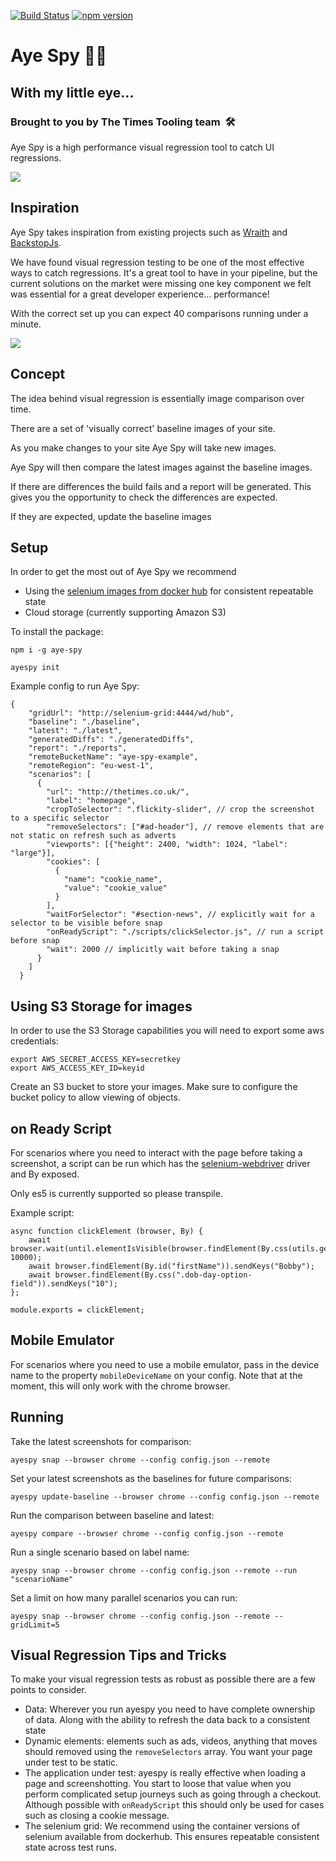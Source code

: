 [![Build Status](https://app.bitrise.io/app/9477d3f47782ace9/status.svg?token=yuy5aC1nmPlz1rsMx7YuKA&branch=master)](https://app.bitrise.io/app/9477d3f47782ace9) [![npm version](https://badge.fury.io/js/aye-spy.svg)](https://badge.fury.io/js/aye-spy)

# Aye Spy 🐛👀

## With my little eye...

### Brought to you by The Times Tooling team  🛠

Aye Spy is a high performance visual regression tool to catch UI regressions. 

![](https://i.imgur.com/3jQXR48.png)


## Inspiration

Aye Spy takes inspiration from existing projects such as [Wraith](https://github.com/BBC-News/wraith) and [BackstopJs](https://github.com/garris/BackstopJS).

We have found visual regression testing to be one of the most effective ways to catch regressions. It's a great tool to have in your pipeline, but the current solutions on the market were missing one key component we felt was essential for a great developer experience... performance!

With the correct set up you can expect 40 comparisons running under a minute.

![](https://s3-eu-west-1.amazonaws.com/aye-spy/ayespy-running.gif)


## Concept

The idea behind visual regression is essentially image comparison over time.

There are a set of 'visually correct' baseline images of your site.

As you make changes to your site Aye Spy will take new images.

Aye Spy will then compare the latest images against the baseline images.

If there are differences the build fails and a report will be generated.
This gives you the opportunity to check the differences are expected.

If they are expected, update the baseline images

## Setup

In order to get the most out of Aye Spy we recommend 

  - Using the [selenium images from docker hub](https://hub.docker.com/u/selenium/) for consistent repeatable state 
  - Cloud storage (currently supporting Amazon S3)



To install the package:

`npm i -g aye-spy`


    ayespy init 

Example config to run Aye Spy:

```
{
    "gridUrl": "http://selenium-grid:4444/wd/hub",
    "baseline": "./baseline", 
    "latest": "./latest",
    "generatedDiffs": "./generatedDiffs",
    "report": "./reports",
    "remoteBucketName": "aye-spy-example", 
    "remoteRegion": "eu-west-1",
    "scenarios": [
      {
        "url": "http://thetimes.co.uk/",
        "label": "homepage",
        "cropToSelector": ".flickity-slider", // crop the screenshot to a specific selector
        "removeSelectors": ["#ad-header"], // remove elements that are not static on refresh such as adverts
        "viewports": [{"height": 2400, "width": 1024, "label": "large"}],
        "cookies": [
          {
            "name": "cookie_name",
            "value": "cookie_value"
          }
        ],
        "waitForSelector": "#section-news", // explicitly wait for a selector to be visible before snap
        "onReadyScript": "./scripts/clickSelector.js", // run a script before snap
        "wait": 2000 // implicitly wait before taking a snap
      }
    ]
  }
```

## Using S3 Storage for images

In order to use the S3 Storage capabilities you will need to export some aws credentials:

```
export AWS_SECRET_ACCESS_KEY=secretkey
export AWS_ACCESS_KEY_ID=keyid
```

Create an S3 bucket to store your images. 
Make sure to configure the bucket policy to allow viewing of objects.

## on Ready Script

For scenarios where you need to interact with the page before taking a screenshot, a script can be run which has the [selenium-webdriver](https://github.com/SeleniumHQ/selenium/wiki/WebDriverJs) driver and By exposed. 

Only es5 is currently supported so please transpile.

Example script:

```
async function clickElement (browser, By) {
    await browser.wait(until.elementIsVisible(browser.findElement(By.css(utils.getFirstName()))), 10000);
    await browser.findElement(By.id("firstName")).sendKeys("Bobby");
    await browser.findElement(By.css(".dob-day-option-field")).sendKeys("10");
};

module.exports = clickElement;
```

## Mobile Emulator

For scenarios where you need to use a mobile emulator, pass in the device name to the property `mobileDeviceName` on your config. Note that at the moment, this will only work with the chrome browser.

## Running

Take the latest screenshots for comparison:

`ayespy snap --browser chrome --config config.json --remote`

Set your latest screenshots as the baselines for future comparisons:

`ayespy update-baseline --browser chrome --config config.json --remote`

Run the comparison between baseline and latest:

`ayespy compare --browser chrome --config config.json --remote`

Run a single scenario based on label name:

`ayespy snap --browser chrome --config config.json --remote --run "scenarioName"`

Set a limit on how many parallel scenarios you can run:

`ayespy snap --browser chrome --config config.json --remote --gridLimit=5`

## Visual Regression Tips and Tricks

To make your visual regression tests as robust as possible there are a few points to consider.

  - Data: Wherever you run ayespy you need to have complete ownership of data. Along with the ability to refresh the data back to a consistent state
  - Dynamic elements: elements such as ads, videos, anything that moves should removed using the `removeSelectors` array. You want your page under test to be static.
  - The application under test: ayespy is really effective when loading a page and screenshotting. You start to loose that value when you perform complicated setup journeys such as going through a checkout. Although possible with `onReadyScript` this should only be used for cases such as closing a cookie message.
  - The selenium grid: We recommend using the container versions of selenium available from dockerhub. This ensures repeatable consistent state across test runs.

